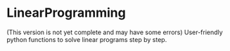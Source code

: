 # LinearProgramming
(This version is not yet complete and may have some errors)
User-friendly python functions to solve linear programs step by step.
